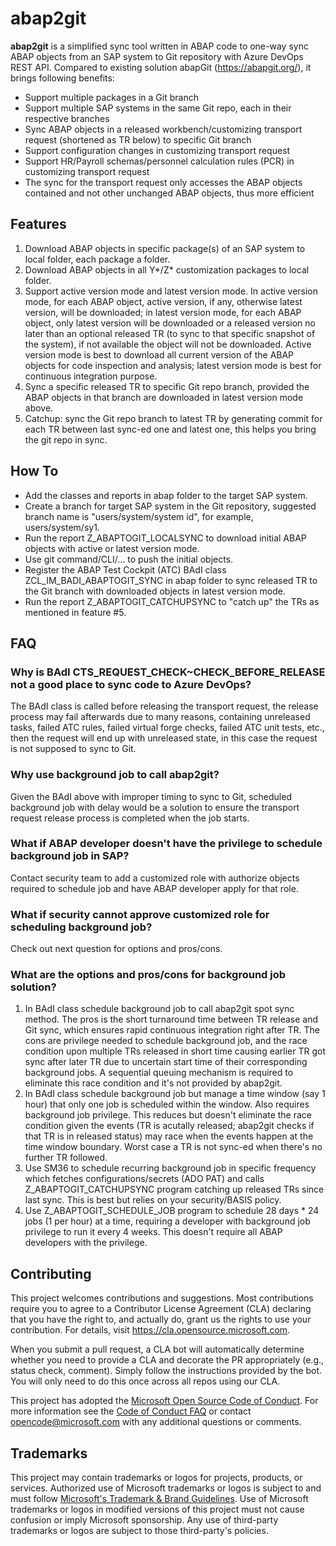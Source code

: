 # abap2git

**abap2git** is a simplified sync tool written in ABAP code to one-way sync ABAP objects from an SAP system to Git repository with Azure DevOps REST API. Compared to existing solution abapGit (https://abapgit.org/), it brings following benefits:
* Support multiple packages in a Git branch
* Support multiple SAP systems in the same Git repo, each in their respective branches
* Sync ABAP objects in a released workbench/customizing transport request (shortened as TR below) to specific Git branch
* Support configuration changes in customizing transport request
* Support HR/Payroll schemas/personnel calculation rules (PCR) in customizing transport request
* The sync for the transport request only accesses the ABAP objects contained and not other unchanged ABAP objects, thus more efficient

## Features
1. Download ABAP objects in specific package(s) of an SAP system to local folder, each package a folder.
2. Download ABAP objects in all Y*/Z* customization packages to local folder.
3. Support active version mode and latest version mode. In active version mode, for each ABAP object, active version, if any, otherwise latest version, will be downloaded; in latest version mode, for each ABAP object, only latest version will be downloaded or a released version no later than an optional released TR (to sync to that specific snapshot of the system), if not available the object will not be downloaded. Active version mode is best to download all current version of the ABAP objects for code inspection and analysis; latest version mode is best for continuous integration purpose.
4. Sync a specific released TR to specific Git repo branch, provided the ABAP objects in that branch are downloaded in latest version mode above.
5. Catchup: sync the Git repo branch to latest TR by generating commit for each TR between last sync-ed one and latest one, this helps you bring the git repo in sync.

## How To
* Add the classes and reports in abap folder to the target SAP system.
* Create a branch for target SAP system in the Git repository, suggested branch name is "users/system/system id", for example, users/system/sy1.
* Run the report Z_ABAPTOGIT_LOCALSYNC to download initial ABAP objects with active or latest version mode.
* Use git command/CLI/... to push the initial objects.
* Register the ABAP Test Cockpit (ATC) BAdI class ZCL_IM_BADI_ABAPTOGIT_SYNC in abap folder to sync released TR to the Git branch with downloaded objects in latest version mode.
* Run the report Z_ABAPTOGIT_CATCHUPSYNC to "catch up" the TRs as mentioned in feature #5.

## FAQ
### Why is BAdI CTS_REQUEST_CHECK~CHECK_BEFORE_RELEASE not a good place to sync code to Azure DevOps?
The BAdI class is called before releasing the transport request, the release process may fail afterwards due to many reasons, containing unreleased tasks, failed ATC rules, failed virtual forge checks, failed ATC unit tests, etc., then the request will end up with unreleased state, in this case the request is not supposed to sync to Git.

### Why use background job to call abap2git?
Given the BAdI above with improper timing to sync to Git, scheduled background job with delay would be a solution to ensure the transport request release process is completed when the job starts.

### What if ABAP developer doesn't have the privilege to schedule background job in SAP?
Contact security team to add a customized role with authorize objects required to schedule job and have ABAP developer apply for that role.

### What if security cannot approve customized role for scheduling background job?
Check out next question for options and pros/cons.

### What are the options and pros/cons for background job solution?
1. In BAdI class schedule background job to call abap2git spot sync method. The pros is the short turnaround time between TR release and Git sync, which ensures rapid continuous integration right after TR. The cons are privilege needed to schedule background job, and the race condition upon multiple TRs released in short time causing earlier TR got sync after later TR due to uncertain start time of their corresponding background jobs. A sequential queuing mechanism is required to eliminate this race condition and it's not provided by abap2git.
2. In BAdI class schedule background job but manage a time window (say 1 hour) that only one job is scheduled within the window. Also requires background job privilege. This reduces but doesn't eliminate the race condition given the events (TR is acutally released; abap2git checks if that TR is in released status) may race when the events happen at the time window boundary. Worst case a TR is not sync-ed when there's no further TR followed.
3. Use SM36 to schedule recurring background job in specific frequency which fetches configurations/secrets (ADO PAT) and calls Z_ABAPTOGIT_CATCHUPSYNC program catching up released TRs since last sync. This is best but relies on your security/BASIS policy.
4. Use Z_ABAPTOGIT_SCHEDULE_JOB program to schedule 28 days \* 24 jobs (1 per hour) at a time, requiring a developer with background job privilege to run it every 4 weeks. This doesn't require all ABAP developers with the privilege.

## Contributing

This project welcomes contributions and suggestions.  Most contributions require you to agree to a
Contributor License Agreement (CLA) declaring that you have the right to, and actually do, grant us
the rights to use your contribution. For details, visit https://cla.opensource.microsoft.com.

When you submit a pull request, a CLA bot will automatically determine whether you need to provide
a CLA and decorate the PR appropriately (e.g., status check, comment). Simply follow the instructions
provided by the bot. You will only need to do this once across all repos using our CLA.

This project has adopted the [Microsoft Open Source Code of Conduct](https://opensource.microsoft.com/codeofconduct/).
For more information see the [Code of Conduct FAQ](https://opensource.microsoft.com/codeofconduct/faq/) or
contact [opencode@microsoft.com](mailto:opencode@microsoft.com) with any additional questions or comments.

## Trademarks

This project may contain trademarks or logos for projects, products, or services. Authorized use of Microsoft 
trademarks or logos is subject to and must follow 
[Microsoft's Trademark & Brand Guidelines](https://www.microsoft.com/en-us/legal/intellectualproperty/trademarks/usage/general).
Use of Microsoft trademarks or logos in modified versions of this project must not cause confusion or imply Microsoft sponsorship.
Any use of third-party trademarks or logos are subject to those third-party's policies.
